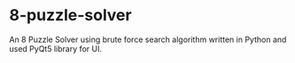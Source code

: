 # 8-puzzle-solver
An 8 Puzzle Solver using brute force search algorithm written in Python and used PyQt5 library for UI.
